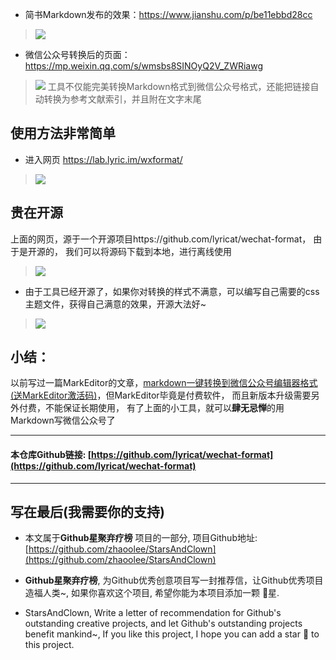 - 简书Markdown发布的效果：https://www.jianshu.com/p/be11ebbd28cc
> ![](https://upload-images.jianshu.io/upload_images/3203841-c1a8d4a15fb39c13.png?imageMogr2/auto-orient/strip%7CimageView2/2/w/1240)

- 微信公众号转换后的页面：https://mp.weixin.qq.com/s/wmsbs8SINOyQ2V_ZWRiawg
> ![](https://upload-images.jianshu.io/upload_images/3203841-a6e59ae3ea4a4987.png?imageMogr2/auto-orient/strip%7CimageView2/2/w/1240)
> 工具不仅能完美转换Markdown格式到微信公众号格式，还能把链接自动转换为参考文献索引，并且附在文字末尾


## 使用方法非常简单
- 进入网页 https://lab.lyric.im/wxformat/
> ![](https://upload-images.jianshu.io/upload_images/3203841-a851d7c72c49e29d.png?imageMogr2/auto-orient/strip%7CimageView2/2/w/1240)

## 贵在开源
上面的网页，源于一个开源项目https://github.com/lyricat/wechat-format， 由于是开源的， 我们可以将源码下载到本地，进行离线使用
> ![](https://upload-images.jianshu.io/upload_images/3203841-5ad38372163efcbc.png?imageMogr2/auto-orient/strip%7CimageView2/2/w/1240)
- 由于工具已经开源了，如果你对转换的样式不满意，可以编写自己需要的css主题文件，获得自己满意的效果，开源大法好~
> ![](https://upload-images.jianshu.io/upload_images/3203841-abb0ba8267bd92aa.png?imageMogr2/auto-orient/strip%7CimageView2/2/w/1240)

## 小结：
以前写过一篇MarkEditor的文章，[markdown一键转换到微信公众号编辑器格式(送MarkEditor激活码)](https://www.jianshu.com/p/930f8f8c9f07)，但MarkEditor毕竟是付费软件， 而且新版本升级需要另外付费，不能保证长期使用， 有了上面的小工具，就可以**肆无忌惮**的用Markdown写微信公众号了


---

#### 本仓库Github链接: [https://github.com/lyricat/wechat-format](https://github.com/lyricat/wechat-format)

---

## 写在最后(我需要你的支持)
- 本文属于**Github星聚弃疗榜** 项目的一部分, 项目Github地址: [https://github.com/zhaoolee/StarsAndClown](https://github.com/zhaoolee/StarsAndClown)

- **Github星聚弃疗榜**, 为Github优秀创意项目写一封推荐信，让Github优秀项目造福人类~, 如果你喜欢这个项目, 希望你能为本项目添加一颗 🌟星.

- StarsAndClown, Write a letter of recommendation for Github's outstanding creative projects, and let Github's outstanding projects benefit mankind~, If you like this project, I hope you can add a star 🌟 to this project.






